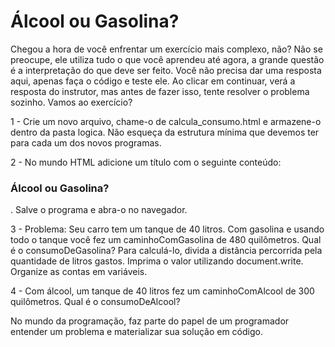 # Álcool ou Gasolina?

Chegou a hora de você enfrentar um exercício mais complexo, não? Não se preocupe, ele utiliza tudo o que você aprendeu até agora, a grande questão é a interpretação do que deve ser feito. Você não precisa dar uma resposta aqui, apenas faça o código e teste ele. Ao clicar em continuar, verá a resposta do instrutor, mas antes de fazer isso, tente resolver o problema sozinho. Vamos ao exercício?

1 - Crie um novo arquivo, chame-o de calcula_consumo.html e armazene-o dentro da pasta logica. Não esqueça da estrutura mínima que devemos ter para cada um dos novos programas.

2 - No mundo HTML adicione um título com o seguinte conteúdo: <h3>Álcool ou Gasolina?</h3>. Salve o programa e abra-o no navegador.

3 - Problema: Seu carro tem um tanque de 40 litros. Com gasolina e usando todo o tanque você fez um caminhoComGasolina de 480 quilômetros. Qual é o consumoDeGasolina? Para calculá-lo, divida a distância percorrida pela quantidade de litros gastos. Imprima o valor utilizando document.write. Organize as contas em variáveis.

4 - Com álcool, um tanque de 40 litros fez um caminhoComAlcool de 300 quilômetros. Qual é o consumoDeAlcool?

No mundo da programação, faz parte do papel de um programador entender um problema e materializar sua solução em código.

